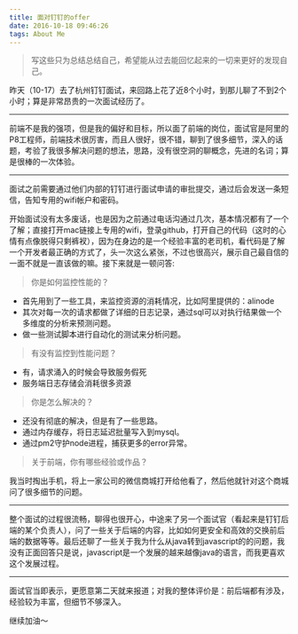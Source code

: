 ```yaml
---
title: 面对钉钉的offer
date: 2016-10-18 09:46:26
tags: About Me
---
```


> 写这些只为总结总结自己，希望能从过去能回忆起来的一切来更好的发现自己。

昨天（10-17）去了杭州钉钉面试，来回路上花了近8个小时，到那儿聊了不到2个小时；算是非常昂贵的一次面试经历了。

---
前端不是我的强项，但是我的偏好和目标，所以面了前端的岗位，面试官是阿里的P8工程师，前端技术很厉害，而且人很好，很不错，聊到了很多细节，深入的话题，考验了我很多解决问题的想法，思路，没有很空洞的聊概念，先进的名词；算是很棒的一次体验。

---
面试之前需要通过他们内部的钉钉进行面试申请的审批提交，通过后会发送一条短信，告知专用的wifi帐户和密码。

开始面试没有太多废话，也是因为之前通过电话沟通过几次，基本情况都有了一个了解；直接打开mac链接上专用的wifi，登录github，打开自己的代码（这时的心情有点像脱得只剩裤衩），因为在身边的是一个经验丰富的老司机，看代码是了解一个开发者最正确的方式了，头一次这么紧张，不过也很高兴，展示自己最自信的一面不就是一直该做的嘛。接下来就是一顿问答:
>你是如何监控性能的？

- 首先用到了一些工具，来监控资源的消耗情况，比如阿里提供的：alinode
- 其次对每一次的请求都做了详细的日志记录，通过sql可以对执行结果做一个多维度的分析来预测问题。
- 做一些测试脚本进行自动化的测试来分析问题。

>有没有监控到性能问题？

- 有，请求涌入的时候会导致服务假死
- 服务端日志存储会消耗很多资源

>你是怎么解决的？

- 还没有彻底的解决，但是有了一些思路。
- 通过内存缓存，将日志延迟批量写入到mysql。
- 通过pm2守护node进程，捕获更多的error异常。

>关于前端，你有哪些经验或作品？

我当时掏出手机，将上一家公司的微信商城打开给他看了，然后他就针对这个商城问了很多细节的问题。

---

整个面试的过程很流畅，聊得也很开心，中途来了另一个面试官（看起来是钉钉后端的某个负责人），问了一些关于后端的内容，比如如何更安全和高效的交换前后端的数据等等。最后还聊了一些关于我为什么从java转到javascript的的问题，我没有正面回答只是说，javascript是一个发展的越来越像java的语言，而我更喜欢这个发展过程。

---

面试官当即表示，更愿意第二天就来报道；对我的整体评价是：前后端都有涉及，经验较为丰富，但细节不够深入。

继续加油～
